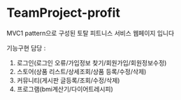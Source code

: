 # TeamProject-profit
MVC1 pattern으로 구성된 토탈 피트니스 서비스 웹페이지 입니다

기능구현 담당 :
1) 로그인(로그인 오류/가입정보 찾기/회원가입/회원정보수정)
2) 스토어(상품 리스트/상세조회/상품 등록/수정/삭제)
3) 커뮤니티(게시판 글등록/조회/수정/삭제)
4) 프로그램(bmi계산기/다이어트레시피)
